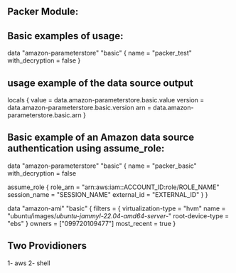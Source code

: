 ## Packer Module: ##

## Basic examples of usage: ##

data "amazon-parameterstore" "basic" {
  name              = "packer_test"
  with_decryption   = false
}

## usage example of the data source output ##
locals {
  value     = data.amazon-parameterstore.basic.value
  version   = data.amazon-parameterstore.basic.version
  arn       = data.amazon-parameterstore.basic.arn
}

## Basic example of an Amazon data source authentication using assume_role:

data "amazon-parameterstore" "basic" {
  name              = "packer_basic"
  with_decryption   = false

  assume_role {
    role_arn        = "arn:aws:iam::ACCOUNT_ID:role/ROLE_NAME"
    session_name    = "SESSION_NAME"
    external_id     = "EXTERNAL_ID"
  }
}

data "amazon-ami" "basic" {
  filters = {
    virtualization-type   = "hvm"
    name                  = "ubuntu/images/*ubuntu-jammyl-22.04-amd64-server-*"
    root-device-type      = "ebs"
  }
  owners          = ["099720109477"]
  most_recent     = true
}

## Two Providioners ##
1- aws
2- shell

    
